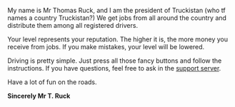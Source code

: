 My name is Mr Thomas Ruck, and I am the president of Truckistan (who tf names a country Truckistan?)
We get jobs from all around the country and distribute them among all registered drivers.

Your level represents your reputation. The higher it is, the more money you receive from jobs. If you make mistakes, your level will be lowered.

Driving is pretty simple. Just press all those fancy buttons and follow the instructions.
If you have questions, feel free to ask in the [support server](https://discord.gg/FzAxtGTUhN).

Have a lot of fun on the roads.

**Sincerely
Mr T. Ruck**
